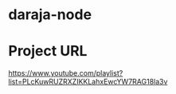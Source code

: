 # daraja-node

# Project URL

https://www.youtube.com/playlist?list=PLcKuwRUZRXZIKKLahxEwcYW7RAG18la3v
